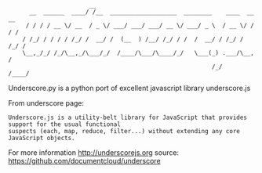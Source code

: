                            __                                                 
          __  ______  ____/ /__  ___________________  ________    ____  __  __
         / / / / __ \/ __  / _ \/ ___/ ___/ ___/ __ \/ ___/ _ \  / __ \/ / / /
        / /_/ / / / / /_/ /  __/ /  (__  ) /__/ /_/ / /  /  __/ / /_/ / /_/ / 
        \__,_/_/ /_/\__,_/\___/_/  /____/\___/\____/_/   \___(_) .___/\__, /  
                                                              /_/    /____/   

Underscore.py is a python port of excellent javascript library underscore.js

From underscore page:
    
    Underscore.js is a utility-belt library for JavaScript that provides support for the usual functional 
    suspects (each, map, reduce, filter...) without extending any core JavaScript objects.

For more information http://underscorejs.org
source: https://github.com/documentcloud/underscore
